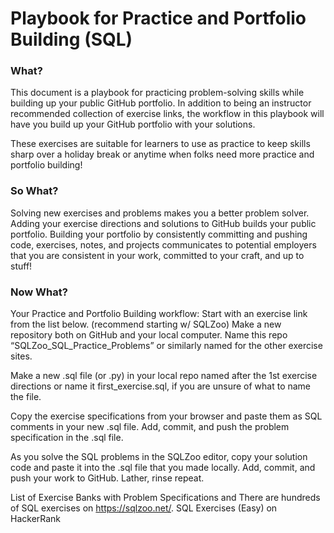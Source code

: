 # Playbook for Practice and Portfolio Building (SQL)

### What?
This document is a playbook for practicing problem-solving skills while building up your public GitHub portfolio. In addition to being an instructor recommended collection of exercise links, the workflow in this playbook will have you build up your GitHub portfolio with your solutions.

These exercises are suitable for learners to use as practice to keep skills sharp over a holiday break or anytime when folks need more practice and portfolio building!

### So What?
Solving new exercises and problems makes you a better problem solver.
Adding your exercise directions and solutions to GitHub builds your public portfolio.
Building your portfolio by consistently committing and pushing code, exercises, notes, and projects communicates to potential employers that you are consistent in your work, committed to your craft, and up to stuff! 

### Now What?
Your Practice and Portfolio Building workflow:
Start with an exercise link from the list below. (recommend starting w/ SQLZoo)
Make a new repository both on GitHub and your local computer. Name this repo “SQLZoo_SQL_Practice_Problems” or similarly named for the other exercise sites.

Make a new .sql file (or .py) in your local repo named after the 1st exercise directions or name it first_exercise.sql, if you are unsure of what to name the file.

Copy the exercise specifications from your browser and paste them as SQL comments in your new .sql file. Add, commit, and push the problem specification in the .sql file.

As you solve the SQL problems in the SQLZoo editor, copy your solution code and paste it into the .sql file that you made locally.
Add, commit, and push your work to GitHub.
Lather, rinse repeat.

List of Exercise Banks with Problem Specifications and
There are hundreds of SQL exercises on https://sqlzoo.net/.
SQL Exercises (Easy) on HackerRank
